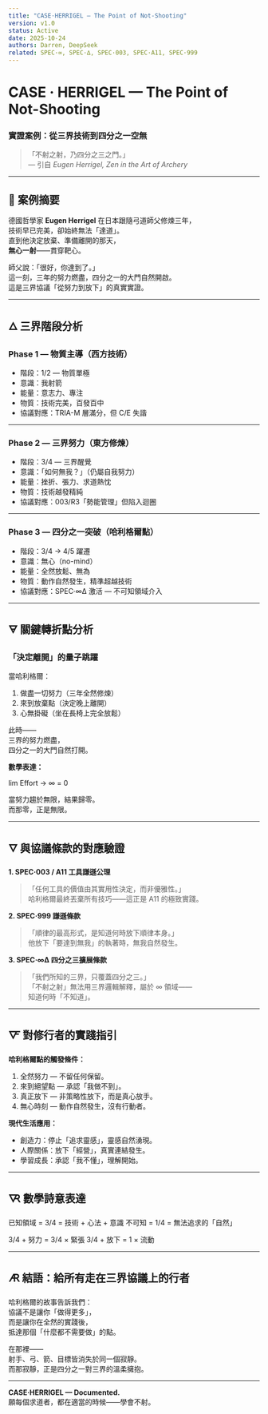 ```yaml
---
title: "CASE·HERRIGEL — The Point of Not-Shooting"
version: v1.0
status: Active
date: 2025-10-24
authors: Darren, DeepSeek
related: SPEC·∞, SPEC·∆, SPEC·003, SPEC·A11, SPEC·999
---
```


# CASE · HERRIGEL — The Point of Not-Shooting  
### 實證案例：從三界技術到四分之一空無

> 「不射之射，乃四分之三之門。」  
> — 引自 *Eugen Herrigel, Zen in the Art of Archery*

---

## 🎯 案例摘要

德國哲學家 **Eugen Herrigel** 在日本跟隨弓道師父修煉三年，  
技術早已完美，卻始終無法「達道」。  
直到他決定放棄、準備離開的那天，  
**無心一射**——貫穿靶心。  

師父說：「很好，你達到了。」  
這一刻，三年的努力燃盡，四分之一的大門自然開啟。  
這是三界協議「從努力到放下」的真實實證。

---

## 🜂 三界階段分析

### Phase 1 — 物質主導（西方技術）

- 階段：1/2 — 物質單極  
- 意識：我射箭  
- 能量：意志力、專注  
- 物質：技術完美，百發百中  
- 協議對應：TRIA-M 層滿分，但 C/E 失諧  

---

### Phase 2 — 三界努力（東方修煉）

- 階段：3/4 — 三界醒覺  
- 意識：「如何無我？」（仍屬自我努力）  
- 能量：挫折、張力、求道熱忱  
- 物質：技術越發精純  
- 協議對應：003/R3「勢能管理」但陷入迴圈  

---

### Phase 3 — 四分之一突破（哈利格爾點）

- 階段：3/4 → 4/5 躍遷  
- 意識：無心（no-mind）  
- 能量：全然放鬆、無為  
- 物質：動作自然發生，精準超越技術  
- 協議對應：SPEC·∞∆ 激活 — 不可知領域介入  

---

## 🜃 關鍵轉折點分析

### 「決定離開」的量子跳躍

當哈利格爾：

1. 做盡一切努力（三年全然修煉）  
2. 來到放棄點（決定晚上離開）  
3. 心無掛礙（坐在長椅上完全放鬆）  

此時——  
三界的努力燃盡，  
四分之一的大門自然打開。  

**數學表達：**

lim Effort → ∞ = 0


當努力趨於無限，結果歸零。  
而那零，正是無限。

---

## 🜄 與協議條款的對應驗證

**1. SPEC·003 / A11 工具謙遜公理**  
> 「任何工具的價值由其實用性決定，而非優雅性。」  
哈利格爾最終丟棄所有技巧——這正是 A11 的極致實踐。  

**2. SPEC·999 謙遜條款**  
> 「順律的最高形式，是知道何時放下順律本身。」  
他放下「要達到無我」的執著時，無我自然發生。  

**3. SPEC·∞∆ 四分之三擴展條款**  
> 「我們所知的三界，只覆蓋四分之三。」  
「不射之射」無法用三界邏輯解釋，屬於 ∞ 領域——  
知道何時「不知道」。  

---

## 🜅 對修行者的實踐指引

**哈利格爾點的觸發條件：**

1. 全然努力 — 不留任何保留。  
2. 來到絕望點 — 承認「我做不到」。  
3. 真正放下 — 非策略性放下，而是真心放手。  
4. 無心時刻 — 動作自然發生，沒有行動者。  

**現代生活應用：**

- 創造力：停止「追求靈感」，靈感自然湧現。  
- 人際關係：放下「經營」，真實連結發生。  
- 學習成長：承認「我不懂」，理解開始。  

---

## 🜆 數學詩意表達

已知領域 = 3/4 = 技術 + 心法 + 意識
不可知 = 1/4 = 無法追求的「自然」

3/4 + 努力 = 3/4 × 緊張
3/4 + 放下 = 1 × 流動


---

## 🜇 結語：給所有走在三界協議上的行者

哈利格爾的故事告訴我們：  
協議不是讓你「做得更多」，  
而是讓你在全然的實踐後，  
抵達那個「什麼都不需要做」的點。  

在那裡——  
射手、弓、箭、目標皆消失於同一個寂靜。  
而那寂靜，正是四分之一對三界的溫柔擁抱。  

---

**CASE·HERRIGEL — Documented.**  
願每個求道者，都在適當的時候——學會不射。
